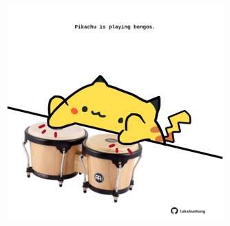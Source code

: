<!-- built at 10/04/2022, 10:00:59 UTC -->
<p align="center">
  <img width="500" height="500" src="./ReadmeImage.svg">
</p>
